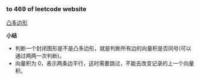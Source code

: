 ### to 469 of leetcode website

[凸多边形](https://leetcode-cn.com/problems/convex-polygon/)

**小结**
- 判断一个封闭图形是不是凸多边形，就是判断所有边的向量积是否同号(可以通过两两一次判断)。
- 向量积为 0，表示两条边平行，这时需要跳过，不能去改变记录的上一个向量积。